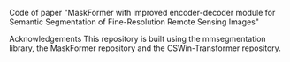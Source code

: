 Code of paper "MaskFormer with improved encoder-decoder module for Semantic Segmentation of Fine-Resolution Remote Sensing Images"

Acknowledgements
This repository is built using the mmsegmentation library, the MaskFormer repository and the CSWin-Transformer repository.
